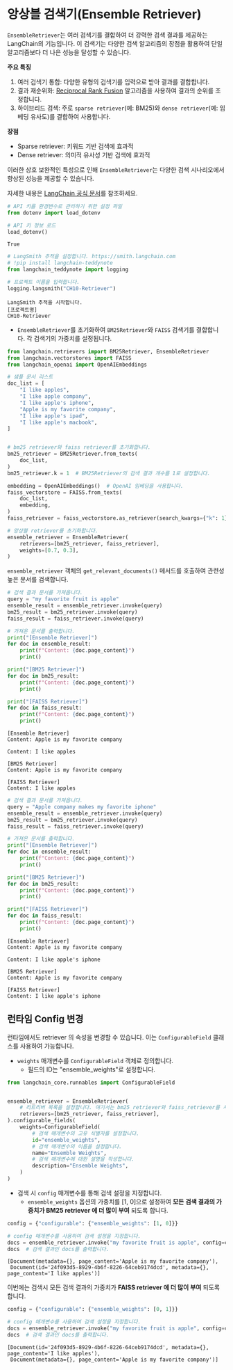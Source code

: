 # 앙상블 검색기(Ensemble Retriever)

`EnsembleRetriever`는 여러 검색기를 결합하여 더 강력한 검색 결과를 제공하는 LangChain의 기능입니다. 이 검색기는 다양한 검색 알고리즘의 장점을 활용하여 단일 알고리즘보다 더 나은 성능을 달성할 수 있습니다.

**주요 특징**
1. 여러 검색기 통합: 다양한 유형의 검색기를 입력으로 받아 결과를 결합합니다.
2. 결과 재순위화: [Reciprocal Rank Fusion](https://plg.uwaterloo.ca/~gvcormac/cormacksigir09-rrf.pdf) 알고리즘을 사용하여 결과의 순위를 조정합니다.
3. 하이브리드 검색: 주로 `sparse retriever`(예: BM25)와 `dense retriever`(예: 임베딩 유사도)를 결합하여 사용합니다.

**장점**
- Sparse retriever: 키워드 기반 검색에 효과적
- Dense retriever: 의미적 유사성 기반 검색에 효과적

이러한 상호 보완적인 특성으로 인해 `EnsembleRetriever`는 다양한 검색 시나리오에서 향상된 성능을 제공할 수 있습니다.

자세한 내용은 [LangChain 공식 문서](https://python.langchain.com/docs/modules/data_connection/retrievers/ensemble)를 참조하세요.

```python
# API 키를 환경변수로 관리하기 위한 설정 파일
from dotenv import load_dotenv

# API 키 정보 로드
load_dotenv()
```

```text
True
```

```python
# LangSmith 추적을 설정합니다. https://smith.langchain.com
# !pip install langchain-teddynote
from langchain_teddynote import logging

# 프로젝트 이름을 입력합니다.
logging.langsmith("CH10-Retriever")
```

```text
LangSmith 추적을 시작합니다.
[프로젝트명]
CH10-Retriever
```

- `EnsembleRetriever`를 초기화하여 `BM25Retriever`와 `FAISS` 검색기를 결합합니다. 각 검색기의 가중치를 설정됩니다.

```python
from langchain.retrievers import BM25Retriever, EnsembleRetriever
from langchain.vectorstores import FAISS
from langchain_openai import OpenAIEmbeddings

# 샘플 문서 리스트
doc_list = [
    "I like apples",
    "I like apple company",
    "I like apple's iphone",
    "Apple is my favorite company",
    "I like apple's ipad",
    "I like apple's macbook",
]


# bm25 retriever와 faiss retriever를 초기화합니다.
bm25_retriever = BM25Retriever.from_texts(
    doc_list,
)
bm25_retriever.k = 1  # BM25Retriever의 검색 결과 개수를 1로 설정합니다.

embedding = OpenAIEmbeddings()  # OpenAI 임베딩을 사용합니다.
faiss_vectorstore = FAISS.from_texts(
    doc_list,
    embedding,
)
faiss_retriever = faiss_vectorstore.as_retriever(search_kwargs={"k": 1})

# 앙상블 retriever를 초기화합니다.
ensemble_retriever = EnsembleRetriever(
    retrievers=[bm25_retriever, faiss_retriever],
    weights=[0.7, 0.3],
)
```

`ensemble_retriever` 객체의 `get_relevant_documents()` 메서드를 호출하여 관련성 높은 문서를 검색합니다.

```python
# 검색 결과 문서를 가져옵니다.
query = "my favorite fruit is apple"
ensemble_result = ensemble_retriever.invoke(query)
bm25_result = bm25_retriever.invoke(query)
faiss_result = faiss_retriever.invoke(query)

# 가져온 문서를 출력합니다.
print("[Ensemble Retriever]")
for doc in ensemble_result:
    print(f"Content: {doc.page_content}")
    print()

print("[BM25 Retriever]")
for doc in bm25_result:
    print(f"Content: {doc.page_content}")
    print()

print("[FAISS Retriever]")
for doc in faiss_result:
    print(f"Content: {doc.page_content}")
    print()
```

```text
[Ensemble Retriever]
Content: Apple is my favorite company

Content: I like apples

[BM25 Retriever]
Content: Apple is my favorite company

[FAISS Retriever]
Content: I like apples

```

```python
# 검색 결과 문서를 가져옵니다.
query = "Apple company makes my favorite iphone"
ensemble_result = ensemble_retriever.invoke(query)
bm25_result = bm25_retriever.invoke(query)
faiss_result = faiss_retriever.invoke(query)

# 가져온 문서를 출력합니다.
print("[Ensemble Retriever]")
for doc in ensemble_result:
    print(f"Content: {doc.page_content}")
    print()

print("[BM25 Retriever]")
for doc in bm25_result:
    print(f"Content: {doc.page_content}")
    print()

print("[FAISS Retriever]")
for doc in faiss_result:
    print(f"Content: {doc.page_content}")
    print()
```

```text
[Ensemble Retriever]
Content: Apple is my favorite company

Content: I like apple's iphone

[BM25 Retriever]
Content: Apple is my favorite company

[FAISS Retriever]
Content: I like apple's iphone

```

## 런타임 Config 변경

런타임에서도 retriever 의 속성을 변경할 수 있습니다. 이는 `ConfigurableField` 클래스를 사용하여 가능합니다.

- `weights` 매개변수를 `ConfigurableField` 객체로 정의합니다.
  - 필드의 ID는 "ensemble_weights"로 설정합니다.

```python
from langchain_core.runnables import ConfigurableField


ensemble_retriever = EnsembleRetriever(
    # 리트리버 목록을 설정합니다. 여기서는 bm25_retriever와 faiss_retriever를 사용합니다.
    retrievers=[bm25_retriever, faiss_retriever],
).configurable_fields(
    weights=ConfigurableField(
        # 검색 매개변수의 고유 식별자를 설정합니다.
        id="ensemble_weights",
        # 검색 매개변수의 이름을 설정합니다.
        name="Ensemble Weights",
        # 검색 매개변수에 대한 설명을 작성합니다.
        description="Ensemble Weights",
    )
)
```

- 검색 시 `config` 매개변수를 통해 검색 설정을 지정합니다.
  - `ensemble_weights` 옵션의 가중치를 [1, 0]으로 설정하여 **모든 검색 결과의 가중치가 BM25 retriever 에 더 많이 부여** 되도록 합니다.

```python
config = {"configurable": {"ensemble_weights": [1, 0]}}

# config 매개변수를 사용하여 검색 설정을 지정합니다.
docs = ensemble_retriever.invoke("my favorite fruit is apple", config=config)
docs  # 검색 결과인 docs를 출력합니다.
```

```text
[Document(metadata={}, page_content='Apple is my favorite company'),
 Document(id='24f093d5-8929-4b6f-8226-64ceb9174dcd', metadata={}, page_content='I like apples')]
```

이번에는 검색시 모든 검색 결과의 가중치가 **FAISS retriever 에 더 많이 부여** 되도록 합니다.

```python
config = {"configurable": {"ensemble_weights": [0, 1]}}

# config 매개변수를 사용하여 검색 설정을 지정합니다.
docs = ensemble_retriever.invoke("my favorite fruit is apple", config=config)
docs  # 검색 결과인 docs를 출력합니다.
```

```text
[Document(id='24f093d5-8929-4b6f-8226-64ceb9174dcd', metadata={}, page_content='I like apples'),
 Document(metadata={}, page_content='Apple is my favorite company')]
```
